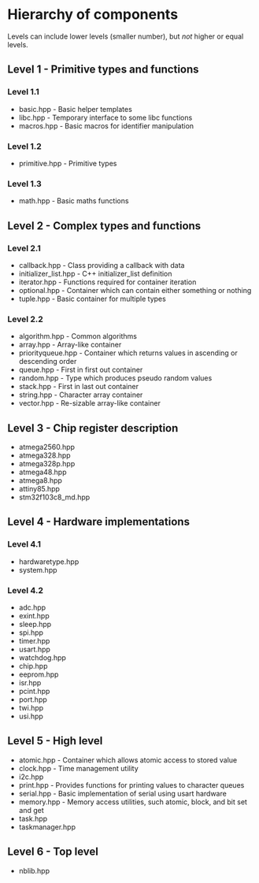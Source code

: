 # Hierarchy of components

Levels can include lower levels (smaller number), but *not* higher or equal levels.

## Level 1 - Primitive types and functions

### Level 1.1

* basic.hpp - Basic helper templates
* libc.hpp - Temporary interface to some libc functions
* macros.hpp - Basic macros for identifier manipulation

### Level 1.2

* primitive.hpp - Primitive types

### Level 1.3

* math.hpp - Basic maths functions

## Level 2 - Complex types and functions

### Level 2.1

* callback.hpp - Class providing a callback with data
* initializer_list.hpp - C++ initializer_list definition
* iterator.hpp - Functions required for container iteration
* optional.hpp - Container which can contain either something or nothing
* tuple.hpp - Basic container for multiple types

### Level 2.2

* algorithm.hpp - Common algorithms
* array.hpp - Array-like container
* priorityqueue.hpp - Container which returns values in ascending or descending order
* queue.hpp - First in first out container
* random.hpp - Type which produces pseudo random values
* stack.hpp - First in last out container
* string.hpp - Character array container
* vector.hpp - Re-sizable array-like container

## Level 3 - Chip register description

* atmega2560.hpp
* atmega328.hpp
* atmega328p.hpp
* atmega48.hpp
* atmega8.hpp
* attiny85.hpp
* stm32f103c8_md.hpp

## Level 4 - Hardware implementations

### Level 4.1

* hardwaretype.hpp
* system.hpp

### Level 4.2

* adc.hpp
* exint.hpp
* sleep.hpp
* spi.hpp
* timer.hpp
* usart.hpp
* watchdog.hpp
* chip.hpp
* eeprom.hpp
* isr.hpp
* pcint.hpp
* port.hpp
* twi.hpp
* usi.hpp

## Level 5 - High level

* atomic.hpp - Container which allows atomic access to stored value
* clock.hpp - Time management utility
* i2c.hpp
* print.hpp - Provides functions for printing values to character queues
* serial.hpp - Basic implementation of serial using usart hardware
* memory.hpp - Memory access utilities, such atomic, block, and bit set and get
* task.hpp
* taskmanager.hpp

## Level 6 - Top level

* nblib.hpp

